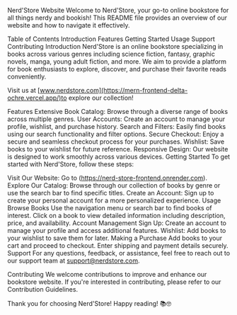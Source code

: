 Nerd'Store Website
Welcome to Nerd'Store, your go-to online bookstore for all things nerdy and bookish! This README file provides an overview of our website and how to navigate it effectively.

Table of Contents
Introduction
Features
Getting Started
Usage
Support
Contributing
Introduction
Nerd'Store is an online bookstore specializing in books across various genres including science fiction, fantasy, graphic novels, manga, young adult fiction, and more. We aim to provide a platform for book enthusiasts to explore, discover, and purchase their favorite reads conveniently.

Visit us at [www.nerdstore.com](https://mern-frontend-delta-ochre.vercel.app/)to explore our collection!

Features
Extensive Book Catalog: Browse through a diverse range of books across multiple genres.
User Accounts: Create an account to manage your profile, wishlist, and purchase history.
Search and Filters: Easily find books using our search functionality and filter options.
Secure Checkout: Enjoy a secure and seamless checkout process for your purchases.
Wishlist: Save books to your wishlist for future reference.
Responsive Design: Our website is designed to work smoothly across various devices.
Getting Started
To get started with Nerd'Store, follow these steps:

Visit Our Website: Go to (https://nerd-store-frontend.onrender.com).
Explore Our Catalog: Browse through our collection of books by genre or use the search bar to find specific titles.
Create an Account: Sign up to create your personal account for a more personalized experience.
Usage
Browse Books
Use the navigation menu or search bar to find books of interest.
Click on a book to view detailed information including description, price, and availability.
Account Management
Sign Up: Create an account to manage your profile and access additional features.
Wishlist: Add books to your wishlist to save them for later.
Making a Purchase
Add books to your cart and proceed to checkout.
Enter shipping and payment details securely.
Support
For any questions, feedback, or assistance, feel free to reach out to our support team at support@nerdstore.com.

Contributing
We welcome contributions to improve and enhance our bookstore website. If you're interested in contributing, please refer to our Contribution Guidelines.

Thank you for choosing Nerd'Store! Happy reading! 📚🤓
